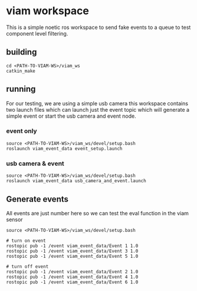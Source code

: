 # viam workspace

This is a simple noetic ros workspace to send fake events to a queue to
test component level filtering.

## building

```shell
cd <PATH-TO-VIAM-WS>/viam_ws
catkin_make
```

## running

For our testing, we are using a simple usb camera this workspace contains two launch files 
which can launch just the event topic which will generate a simple event or start the 
usb camera and event node.

### event only
```shell
source <PATH-TO-VIAM-WS>/viam_ws/devel/setup.bash
roslaunch viam_event_data event_setup.launch
```

### usb camera & event
```shell
source <PATH-TO-VIAM-WS>/viam_ws/devel/setup.bash
roslaunch viam_event_data usb_camera_and_event.launch
```

## Generate events

All events are just number here so we can test the eval function in the viam sensor

```shell
source <PATH-TO-VIAM-WS>/viam_ws/devel/setup.bash

# turn on event
rostopic pub -1 /event viam_event_data/Event 1 1.0
rostopic pub -1 /event viam_event_data/Event 3 1.0
rostopic pub -1 /event viam_event_data/Event 5 1.0

# turn off event
rostopic pub -1 /event viam_event_data/Event 2 1.0
rostopic pub -1 /event viam_event_data/Event 4 1.0
rostopic pub -1 /event viam_event_data/Event 6 1.0

```